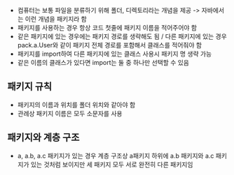- 컴퓨터는 보통 파일을 분류하기 위해 폴더, 디렉토리라는 개념을 제공 -> 자바에서는 이런 개념을 패키지라 함
- 패키지를 사용하는 경우 항상 코드 첫줄에 패키지 이름을 적어주어야 함
- 같은 패키지에 있는 경우에는 패키지 경로를 생략해도 됨 / 다른 패키지에 있는 경우 pack.a.User와 같이 패키지 전체 경로를 포함해서 클래스를 적어줘야 함
- 패키지를 import하여 다른 패키지에 있는 클래스 사용시 패키지 명 생략 가능
- 같은 이름의 클래스가 있다면 import는 둘 중 하나만 선택할 수 있음

## 패키지 규칙
  - 패키지의 이름과 위치를 폴더 위치와 같아야 함
  - 관례상 패키지 이름은 모두 소문자를 사용

## 패키지와 계층 구조
  - a, a.b, a.c 패키지가 있는 경우 계층 구조상 a패키지 하위에 a.b 패키지와 a.c 패키지가 있는 것처럼 보이지만 세 패키지 모두 서로 완전히 다른 패키지임

